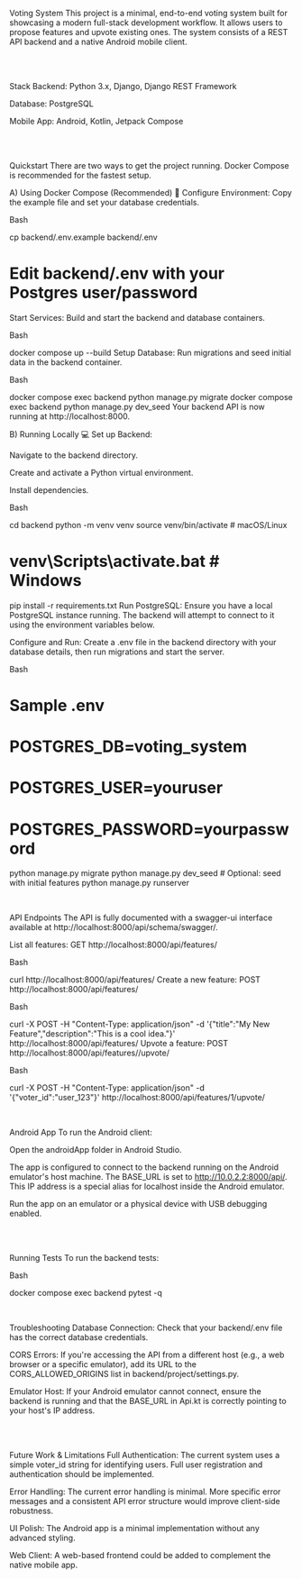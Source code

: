 Voting System
This project is a minimal, end-to-end voting system built for showcasing a modern full-stack development workflow. It allows users to propose features and upvote existing ones. The system consists of a REST API backend and a native Android mobile client.

<br>

<br>

Stack
Backend: Python 3.x, Django, Django REST Framework

Database: PostgreSQL

Mobile App: Android, Kotlin, Jetpack Compose

<br>

<br>

Quickstart
There are two ways to get the project running. Docker Compose is recommended for the fastest setup.

A) Using Docker Compose (Recommended) 🐳
Configure Environment: Copy the example file and set your database credentials.

Bash

cp backend/.env.example backend/.env
# Edit backend/.env with your Postgres user/password
Start Services: Build and start the backend and database containers.

Bash

docker compose up --build
Setup Database: Run migrations and seed initial data in the backend container.

Bash

docker compose exec backend python manage.py migrate
docker compose exec backend python manage.py dev_seed
Your backend API is now running at http://localhost:8000.

B) Running Locally 💻
Set up Backend:

Navigate to the backend directory.

Create and activate a Python virtual environment.

Install dependencies.

Bash

cd backend
python -m venv venv
source venv/bin/activate  # macOS/Linux
# venv\Scripts\activate.bat # Windows
pip install -r requirements.txt
Run PostgreSQL: Ensure you have a local PostgreSQL instance running. The backend will attempt to connect to it using the environment variables below.

Configure and Run: Create a .env file in the backend directory with your database details, then run migrations and start the server.

Bash

# Sample .env
# POSTGRES_DB=voting_system
# POSTGRES_USER=youruser
# POSTGRES_PASSWORD=yourpassword

python manage.py migrate
python manage.py dev_seed # Optional: seed with initial features
python manage.py runserver
<br>

<br>

API Endpoints
The API is fully documented with a swagger-ui interface available at http://localhost:8000/api/schema/swagger/.

List all features:
GET http://localhost:8000/api/features/

Bash

curl http://localhost:8000/api/features/
Create a new feature:
POST http://localhost:8000/api/features/

Bash

curl -X POST -H "Content-Type: application/json" -d '{"title":"My New Feature","description":"This is a cool idea."}' http://localhost:8000/api/features/
Upvote a feature:
POST http://localhost:8000/api/features/<id>/upvote/

Bash

curl -X POST -H "Content-Type: application/json" -d '{"voter_id":"user_123"}' http://localhost:8000/api/features/1/upvote/
<br>

<br>

Android App
To run the Android client:

Open the androidApp folder in Android Studio.

The app is configured to connect to the backend running on the Android emulator's host machine. The BASE_URL is set to http://10.0.2.2:8000/api/. This IP address is a special alias for localhost inside the Android emulator.

Run the app on an emulator or a physical device with USB debugging enabled.

<br>

<br>

Running Tests
To run the backend tests:

Bash

docker compose exec backend pytest -q
<br>

<br>

Troubleshooting
Database Connection: Check that your backend/.env file has the correct database credentials.

CORS Errors: If you're accessing the API from a different host (e.g., a web browser or a specific emulator), add its URL to the CORS_ALLOWED_ORIGINS list in backend/project/settings.py.

Emulator Host: If your Android emulator cannot connect, ensure the backend is running and that the BASE_URL in Api.kt is correctly pointing to your host's IP address.

<br>

<br>

Future Work & Limitations
Full Authentication: The current system uses a simple voter_id string for identifying users. Full user registration and authentication should be implemented.

Error Handling: The current error handling is minimal. More specific error messages and a consistent API error structure would improve client-side robustness.

UI Polish: The Android app is a minimal implementation without any advanced styling.

Web Client: A web-based frontend could be added to complement the native mobile app.
